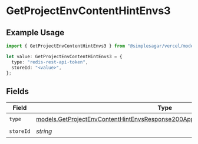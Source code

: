 # GetProjectEnvContentHintEnvs3

## Example Usage

```typescript
import { GetProjectEnvContentHintEnvs3 } from "@simplesagar/vercel/models/getprojectenvop.js";

let value: GetProjectEnvContentHintEnvs3 = {
  type: "redis-rest-api-token",
  storeId: "<value>",
};
```

## Fields

| Field                                                                                                                                                                    | Type                                                                                                                                                                     | Required                                                                                                                                                                 | Description                                                                                                                                                              |
| ------------------------------------------------------------------------------------------------------------------------------------------------------------------------ | ------------------------------------------------------------------------------------------------------------------------------------------------------------------------ | ------------------------------------------------------------------------------------------------------------------------------------------------------------------------ | ------------------------------------------------------------------------------------------------------------------------------------------------------------------------ |
| `type`                                                                                                                                                                   | [models.GetProjectEnvContentHintEnvsResponse200ApplicationJSONResponseBody23Type](../models/getprojectenvcontenthintenvsresponse200applicationjsonresponsebody23type.md) | :heavy_check_mark:                                                                                                                                                       | N/A                                                                                                                                                                      |
| `storeId`                                                                                                                                                                | *string*                                                                                                                                                                 | :heavy_check_mark:                                                                                                                                                       | N/A                                                                                                                                                                      |
